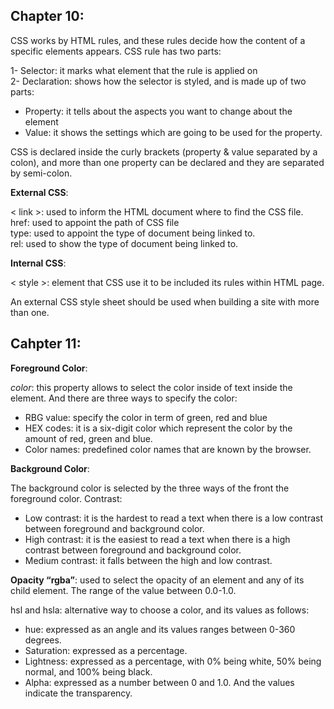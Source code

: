 ## Chapter 10: 

CSS works by HTML rules, and these rules decide how the content of a specific elements appears. 
CSS rule has two parts:

1- Selector: it marks what element that the rule is applied on <br>
2- Declaration: shows how the selector is styled, and is made up of two parts:
  -	Property: it tells about the aspects you want to change about the element  
  -	Value: it shows the settings which are going to be used for the property.

CSS is declared inside the curly brackets (property & value separated by a colon), and more than one property can be declared and they are separated by semi-colon.

**External CSS**:

< link >: used to inform the HTML document where to find the CSS file.<br>
href: used to appoint the path of CSS file <br>
type: used to appoint the type of document being linked to. <br>
rel: used to show the type of document being linked to. <br>

**Internal CSS**: 

< style >: element that CSS use it to be included its rules within HTML page.

An external CSS style sheet should be used when building a site with more than one.


## Cahpter 11:

**Foreground Color**:

*color*: this property allows to select the color inside of text inside the element. And there are three ways to specify the color:
 -	RBG value: specify the color in term of green, red and blue <br>
 -	HEX codes: it is a six-digit color which represent the color by the amount of red, green and blue.
 -	Color names: predefined color names that are known by the browser.

**Background Color**:

The background color is selected by the three ways of the front the foreground color.
Contrast:
  -	Low contrast: it is the hardest to read a text when there is a low contrast between foreground and background color. <br>
  -	High contrast: it is the easiest to read a text when there is a high contrast between foreground and background color. <br> 
  -	Medium contrast: it falls between the high and low contrast.

**Opacity “rgba”**: used to select the opacity of an element and any of its child element. The range of the value between 0.0-1.0.

hsl and hsla: alternative way to choose a color, and its values as follows:

 -	hue: expressed as an angle and its values ranges between 0-360 degrees. <br>
 -	Saturation: expressed as a percentage. <br> 
 -	Lightness: expressed as a percentage, with 0% being white, 50% being normal, and 100% being black. <br>
 -	Alpha: expressed as a number between 0 and 1.0. And the values indicate the transparency.








